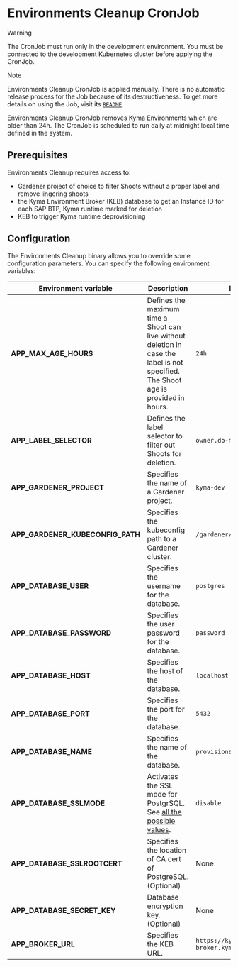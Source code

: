 # Environments Cleanup CronJob

> [!WARNING] 
> The CronJob must run only in the development environment. You must be connected to the development Kubernetes cluster before applying the CronJob.

> [!NOTE] 
> Environments Cleanup CronJob is applied manually. There is no automatic release process for the Job because of its destructiveness. To get more details on using the Job, visit its [`README`](../../utils/kyma-environments-cleanup-job/README.md). 

Environments Cleanup CronJob removes Kyma Environments which are older than 24h. The CronJob is scheduled to run daily at midnight local time defined in the system.

## Prerequisites

Environments Cleanup requires access to:
- Gardener project of choice to filter Shoots without a proper label and remove lingering shoots
- the Kyma Environment Broker (KEB) database to get an Instance ID for each SAP BTP, Kyma runtime marked for deletion
- KEB to trigger Kyma runtime deprovisioning

## Configuration

The Environments Cleanup binary allows you to override some configuration parameters. You can specify the following environment variables:

| Environment variable | Description | Default value |
|---|---|---|
| **APP_MAX_AGE_HOURS** | Defines the maximum time a Shoot can live without deletion in case the label is not specified. The Shoot age is provided in hours. | `24h` |
| **APP_LABEL_SELECTOR** | Defines the label selector to filter out Shoots for deletion. | `owner.do-not-delete!=true` |
| **APP_GARDENER_PROJECT** | Specifies the name of a Gardener project. | `kyma-dev` |
| **APP_GARDENER_KUBECONFIG_PATH**  | Specifies the kubeconfig path to a Gardener cluster.  | `/gardener/kubeconfig/kubeconfig`  |
| **APP_DATABASE_USER** | Specifies the username for the database. | `postgres` |
| **APP_DATABASE_PASSWORD** | Specifies the user password for the database. | `password` |
| **APP_DATABASE_HOST** | Specifies the host of the database. | `localhost` |
| **APP_DATABASE_PORT** | Specifies the port for the database. | `5432` |
| **APP_DATABASE_NAME** | Specifies the name of the database. | `provisioner` |
| **APP_DATABASE_SSLMODE** | Activates the SSL mode for PostgrSQL. See [all the possible values](https://www.postgresql.org/docs/9.1/libpq-ssl.html).  | `disable`|
| **APP_DATABASE_SSLROOTCERT** | Specifies the location of CA cert of PostgreSQL. (Optional)  | None |
| **APP_DATABASE_SECRET_KEY** | Database encryption key. (Optional) | None |
| **APP_BROKER_URL**  | Specifies the KEB URL. | `https://kyma-env-broker.kyma.local` |
